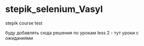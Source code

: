 # stepik_selenium_Vasyl
stepik course test

буду добавлять сюда решения по урокам
less 2 - тут уроки с ожиданиями
